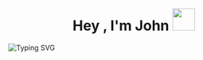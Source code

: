 ### <h1 align="center"><b>Hey , I'm John </b><img src="https://media.giphy.com/media/hvRJCLFzcasrR4ia7z/giphy.gif" width="45"></h1>


<img src="https://readme-typing-svg.demolab.com?font=Sigmar&size=25&duration=2500&pause=800&color=3DA9FC&center=true&vCenter=true&width=435&lines=Front-end+Dev;UI%2FUX+Designer;Self-directed+Learner;Always+Learning" alt="Typing SVG" />

